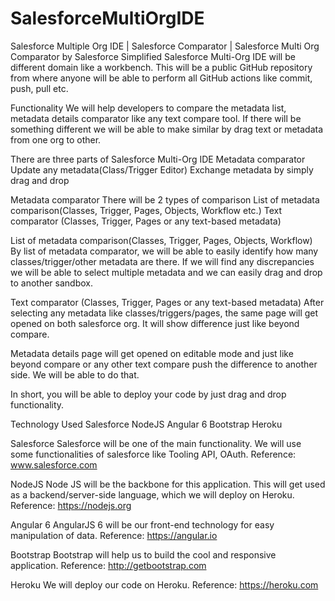 # SalesforceMultiOrgIDE
Salesforce Multiple Org IDE | Salesforce Comparator | Salesforce Multi Org Comparator by Salesforce Simplified
Salesforce Multi-Org IDE will be different domain like a workbench. This will be a public GitHub repository from where anyone will be able to perform all GitHub actions like commit, push, pull etc.

 Functionality
We will help developers to compare the metadata list, metadata details comparator like any text compare tool. If there will be something different we will be able to make similar by drag text or metadata from one org to other.

 There are three parts of Salesforce Multi-Org IDE
Metadata comparator
Update any metadata(Class/Trigger Editor)
Exchange metadata by simply drag and drop

 Metadata comparator
There will be 2 types of comparison
List of metadata comparison(Classes, Trigger, Pages, Objects, Workflow etc.)
Text comparator (Classes, Trigger, Pages or any text-based metadata)

 List of metadata comparison(Classes, Trigger, Pages, Objects, Workflow)
 By list of metadata comparator, we will be able to easily identify how many classes/trigger/other metadata are there. If we will find any discrepancies we will be able to select multiple metadata and we can easily drag and drop to another sandbox.

Text comparator (Classes, Trigger, Pages or any text-based metadata)
 After selecting any metadata like classes/triggers/pages, the same page will get opened on both salesforce org. It will show difference just like beyond compare.

  Metadata details page will get opened on editable mode and just like beyond compare or any other text compare push the difference to another side. We will be able to do that.

 In short, you will be able to deploy your code by just drag and drop functionality.

 Technology Used
Salesforce
NodeJS
Angular 6
Bootstrap
Heroku

 Salesforce 
 Salesforce will be one of the main functionality. We will use some functionalities of salesforce like Tooling API, OAuth. 
 Reference: www.salesforce.com 

 NodeJS
 Node JS will be the backbone for this application. This will get used as a backend/server-side language, which we will deploy on Heroku.
 Reference: https://nodejs.org 

 Angular 6
 AngularJS 6 will be our front-end technology for easy manipulation of data.
 Reference: https://angular.io

 Bootstrap
 Bootstrap will help us to build the cool and responsive application.
 Reference: http://getbootstrap.com  

 Heroku
 We will deploy our code on Heroku.
 Reference: https://heroku.com 
